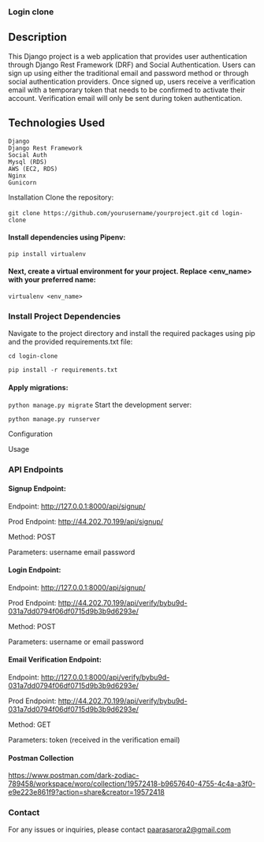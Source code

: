 ### Login clone
## Description
This Django project is a web application that provides user authentication through Django Rest Framework (DRF) and Social Authentication. Users can sign up using either the traditional email and password method or through social authentication providers. Once signed up, users receive a verification email with a temporary token that needs to be confirmed to activate their account. Verification email will only be sent during token authentication. 

## Technologies Used
````
Django
Django Rest Framework
Social Auth
Mysql (RDS)
AWS (EC2, RDS)
Nginx
Gunicorn
````
Installation
Clone the repository:

`git clone https://github.com/yourusername/yourproject.git`
`cd login-clone`
#### Install dependencies using Pipenv:

`pip install virtualenv`

#### Next, create a virtual environment for your project. Replace <env_name> with your preferred name:
`virtualenv <env_name>`

### Install Project Dependencies
Navigate to the project directory and install the required packages using pip and the provided requirements.txt file:

`cd login-clone`

`pip install -r requirements.txt`

#### Apply migrations:


`python manage.py migrate`
Start the development server:


`python manage.py runserver`

Configuration


Usage

### API Endpoints

#### Signup Endpoint:

Endpoint: http://127.0.0.1:8000/api/signup/

Prod Endpoint: http://44.202.70.199/api/signup/

Method: POST

Parameters:
username
email
password
#### Login Endpoint:

Endpoint: http://127.0.0.1:8000/api/signup/

Prod Endpoint: http://44.202.70.199/api/verify/bybu9d-031a7dd0794f06df0715d9b3b9d6293e/

Method: POST

Parameters:
username or email
password
#### Email Verification Endpoint:

Endpoint: http://127.0.0.1:8000/api/verify/bybu9d-031a7dd0794f06df0715d9b3b9d6293e/

Prod Endpoint: http://44.202.70.199/api/verify/bybu9d-031a7dd0794f06df0715d9b3b9d6293e/

Method: GET

Parameters: token (received in the verification email)

#### Postman Collection

https://www.postman.com/dark-zodiac-789458/workspace/woro/collection/19572418-b9657640-4755-4c4a-a3f0-e9e223e861f9?action=share&creator=19572418


### Contact

For any issues or inquiries, please contact paarasarora2@gmail.com


